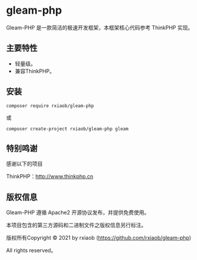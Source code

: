# gleam-php

Gleam-PHP 是一款简洁的极速开发框架，本框架核心代码参考 ThinkPHP 实现。

## 主要特性

* 轻量级。
* 兼容ThinkPHP。

## 安装

```
composer require rxiaob/gleam-php
```

或

```
composer create-project rxiaob/gleam-php gleam
```

## 特别鸣谢

感谢以下的项目

ThinkPHP：http://www.thinkphp.cn

## 版权信息

Gleam-PHP 遵循 Apache2 开源协议发布，并提供免费使用。

本项目包含的第三方源码和二进制文件之版权信息另行标注。

版权所有Copyright © 2021 by rxiaob (https://github.com/rxiaob/gleam-php)

All rights reserved。
